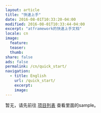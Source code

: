 ```yaml
---
layout: article
title: "快速上手"
date: 2016-08-01T10:33:20-04:00
modified: 2016-08-01T10:33:44-04:00
excerpt: "atframework的快速上手文档"
locale: cn
image:
  feature:
  teaser:
  thumb:
share: false
ads: false
permalink: /cn/quick_start/
navigation:
  - title: English
    url: /quick_start/
    excerpt:
    image:
---
```


暂无，请先前往 [项目列表](/cn/projects/) 查看里面的sample。